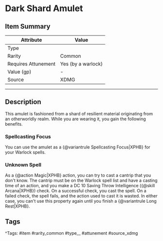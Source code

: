 # Dark Shard Amulet

## Item Summary

| Attribute            | Value                        |
|----------------------|------------------------------|
| Type                 |   |
| Rarity               | Common             |
| Requires Attunement  | Yes (by a warlock)                |
| Value (gp)           | -    |
| Source               | XDMG |

---

## Description

This amulet is fashioned from a shard of resilient material originating from an otherworldly realm. While you are wearing it, you gain the following benefits.

### Spellcasting Focus

You can use the amulet as a {@variantrule Spellcasting Focus|XPHB} for your Warlock spells.

### Unknown Spell

As a {@action Magic|XPHB} action, you can try to cast a cantrip that you don't know. The cantrip must be on the Warlock spell list and have a casting time of an action, and you make a DC 10 Saving Throw Intelligence ({@skill Arcana|XPHB}) check. On a successful check, you cast the spell. On a failed check, the spell fails, and the action used to cast it is wasted. In either case, you can't use this property again until you finish a {@variantrule Long Rest|XPHB}.

## Tags

^Tags: #item #rarity_common #type__ #attunement #source_xdmg